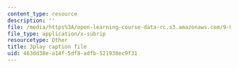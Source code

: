 ```yaml
---
content_type: resource
description: ''
file: /media/https%3A/open-learning-course-data-rc.s3.amazonaws.com/9-00sc-introduction-to-psychology-fall-2011/463dd38ea14f5df8adfb521938ec9f31_qZdm4mpQA_8.vtt
file_type: application/x-subrip
resourcetype: Other
title: 3play caption file
uid: 463dd38e-a14f-5df8-adfb-521938ec9f31
---
```

